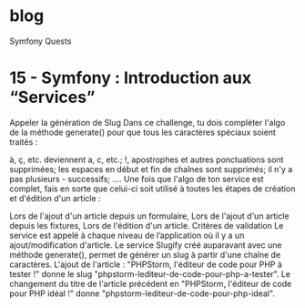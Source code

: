 # blog
Symfony Quests

# 15 - Symfony : Introduction aux “Services”
 

Appeler la génération de Slug
Dans ce challenge, tu dois compléter l'algo de la méthode generate() pour que tous les caractères spéciaux soient traités :

à, ç, etc. deviennent a, c, etc.;
!, apostrophes et autres ponctuations sont supprimées;
les espaces en début et fin de chaînes sont supprimés;
il n'y a pas plusieurs - successifs;
....
Une fois que l'algo de ton service est complet, fais en sorte que celui-ci soit utilisé à toutes les étapes de création et d'édition d'un article :

Lors de l'ajout d'un article depuis un formulaire,
Lors de l'ajout d'un article depuis les fixtures,
Lors de l'édition d'un article.
Critères de validation
Le service est appelé à chaque niveau de l’application où il y a un ajout/modification d'article.
Le service Slugify créé auparavant avec une méthode generate(), permet de générer un slug à partir d'une chaîne de caractères.
L'ajout de l'article : "PHPStorm, l'éditeur de code pour PHP à tester !" donne le slug "phpstorm-lediteur-de-code-pour-php-a-tester".
Le changement du titre de l'article précédent en "PHPStorm, l'éditeur de code pour PHP idéal !" donne "phpstorm-lediteur-de-code-pour-php-ideal".
